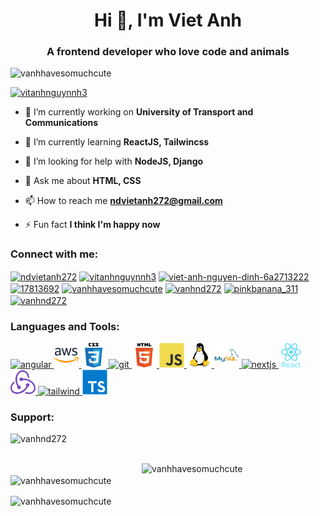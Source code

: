 <h1 align="center">Hi 👋, I'm Viet Anh</h1>
<h3 align="center">A frontend developer who love code and animals</h3>

<p align="left"> <img src="https://komarev.com/ghpvc/?username=vanhhavesomuchcute&label=Profile%20views&color=0e75b6&style=flat" alt="vanhhavesomuchcute" /> </p>

<p align="left"> <a href="https://twitter.com/vitanhnguynnh3" target="blank"><img src="https://img.shields.io/twitter/follow/vitanhnguynnh3?logo=twitter&style=for-the-badge" alt="vitanhnguynnh3" /></a> </p>

- 🔭 I’m currently working on **University of Transport and Communications**

- 🌱 I’m currently learning **ReactJS, Tailwincss**

- 🤝 I’m looking for help with **NodeJS, Django**

- 💬 Ask me about **HTML, CSS**

- 📫 How to reach me **ndvietanh272@gmail.com**

- ⚡ Fun fact **I think I'm happy now**

<h3 align="left">Connect with me:</h3>
<p align="left">
<a href="https://dev.to/ndvietanh272" target="blank"><img align="center" src="https://raw.githubusercontent.com/rahuldkjain/github-profile-readme-generator/master/src/images/icons/Social/devto.svg" alt="ndvietanh272" height="30" width="40" /></a>
<a href="https://twitter.com/vitanhnguynnh3" target="blank"><img align="center" src="https://raw.githubusercontent.com/rahuldkjain/github-profile-readme-generator/master/src/images/icons/Social/twitter.svg" alt="vitanhnguynnh3" height="30" width="40" /></a>
<a href="https://linkedin.com/in/viet-anh-nguyen-dinh-6a2713222" target="blank"><img align="center" src="https://raw.githubusercontent.com/rahuldkjain/github-profile-readme-generator/master/src/images/icons/Social/linked-in-alt.svg" alt="viet-anh-nguyen-dinh-6a2713222" height="30" width="40" /></a>
<a href="https://stackoverflow.com/users/17813692" target="blank"><img align="center" src="https://raw.githubusercontent.com/rahuldkjain/github-profile-readme-generator/master/src/images/icons/Social/stack-overflow.svg" alt="17813692" height="30" width="40" /></a>
<a href="https://codesandbox.com/vanhhavesomuchcute" target="blank"><img align="center" src="https://raw.githubusercontent.com/rahuldkjain/github-profile-readme-generator/master/src/images/icons/Social/codesandbox.svg" alt="vanhhavesomuchcute" height="30" width="40" /></a>
<a href="https://fb.com/vanhnd272" target="blank"><img align="center" src="https://raw.githubusercontent.com/rahuldkjain/github-profile-readme-generator/master/src/images/icons/Social/facebook.svg" alt="vanhnd272" height="30" width="40" /></a>
<a href="https://instagram.com/pinkbanana_311" target="blank"><img align="center" src="https://raw.githubusercontent.com/rahuldkjain/github-profile-readme-generator/master/src/images/icons/Social/instagram.svg" alt="pinkbanana_311" height="30" width="40" /></a>
<a href="https://dribbble.com/vanhnd272" target="blank"><img align="center" src="https://raw.githubusercontent.com/rahuldkjain/github-profile-readme-generator/master/src/images/icons/Social/dribbble.svg" alt="vanhnd272" height="30" width="40" /></a>
</p>

<h3 align="left">Languages and Tools:</h3>
<p align="left"> <a href="https://angular.io" target="_blank" rel="noreferrer"> <img src="https://angular.io/assets/images/logos/angular/angular.svg" alt="angular" width="40" height="40"/> </a> <a href="https://aws.amazon.com" target="_blank" rel="noreferrer"> <img src="https://raw.githubusercontent.com/devicons/devicon/master/icons/amazonwebservices/amazonwebservices-original-wordmark.svg" alt="aws" width="40" height="40"/> </a> <a href="https://www.w3schools.com/css/" target="_blank" rel="noreferrer"> <img src="https://raw.githubusercontent.com/devicons/devicon/master/icons/css3/css3-original-wordmark.svg" alt="css3" width="40" height="40"/> </a> <a href="https://git-scm.com/" target="_blank" rel="noreferrer"> <img src="https://www.vectorlogo.zone/logos/git-scm/git-scm-icon.svg" alt="git" width="40" height="40"/> </a> <a href="https://www.w3.org/html/" target="_blank" rel="noreferrer"> <img src="https://raw.githubusercontent.com/devicons/devicon/master/icons/html5/html5-original-wordmark.svg" alt="html5" width="40" height="40"/> </a> <a href="https://developer.mozilla.org/en-US/docs/Web/JavaScript" target="_blank" rel="noreferrer"> <img src="https://raw.githubusercontent.com/devicons/devicon/master/icons/javascript/javascript-original.svg" alt="javascript" width="40" height="40"/> </a> <a href="https://www.linux.org/" target="_blank" rel="noreferrer"> <img src="https://raw.githubusercontent.com/devicons/devicon/master/icons/linux/linux-original.svg" alt="linux" width="40" height="40"/> </a> <a href="https://www.mysql.com/" target="_blank" rel="noreferrer"> <img src="https://raw.githubusercontent.com/devicons/devicon/master/icons/mysql/mysql-original-wordmark.svg" alt="mysql" width="40" height="40"/> </a> <a href="https://nextjs.org/" target="_blank" rel="noreferrer"> <img src="https://cdn.worldvectorlogo.com/logos/nextjs-2.svg" alt="nextjs" width="40" height="40"/> </a> <a href="https://reactjs.org/" target="_blank" rel="noreferrer"> <img src="https://raw.githubusercontent.com/devicons/devicon/master/icons/react/react-original-wordmark.svg" alt="react" width="40" height="40"/> </a> <a href="https://redux.js.org" target="_blank" rel="noreferrer"> <img src="https://raw.githubusercontent.com/devicons/devicon/master/icons/redux/redux-original.svg" alt="redux" width="40" height="40"/> </a> <a href="https://tailwindcss.com/" target="_blank" rel="noreferrer"> <img src="https://www.vectorlogo.zone/logos/tailwindcss/tailwindcss-icon.svg" alt="tailwind" width="40" height="40"/> </a> <a href="https://www.typescriptlang.org/" target="_blank" rel="noreferrer"> <img src="https://raw.githubusercontent.com/devicons/devicon/master/icons/typescript/typescript-original.svg" alt="typescript" width="40" height="40"/> </a> </p>

<h3 align="left">Support:</h3>
<p><a href="https://www.buymeacoffee.com/vanhnd272"> <img align="left" src="https://cdn.buymeacoffee.com/buttons/v2/default-yellow.png" height="50" width="210" alt="vanhnd272" /></a></p><br><br>

<p><img align="left" src="https://github-readme-stats.vercel.app/api/top-langs?username=vanhhavesomuchcute&show_icons=true&locale=en&layout=compact" alt="vanhhavesomuchcute" /></p>

<p>&nbsp;<img align="center" src="https://github-readme-stats.vercel.app/api?username=vanhhavesomuchcute&show_icons=true&locale=en" alt="vanhhavesomuchcute" /></p>

<p><img align="center" src="https://github-readme-streak-stats.herokuapp.com/?user=vanhhavesomuchcute&" alt="vanhhavesomuchcute" /></p>
